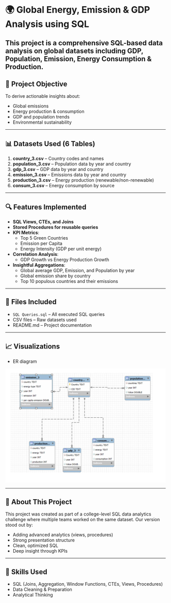 # 🌍 Global Energy, Emission & GDP Analysis using SQL

This project is a comprehensive SQL-based data analysis on global datasets including GDP, Population, Emission, Energy Consumption & Production.
---

## 📌 Project Objective

To derive actionable insights about:
- Global emissions
- Energy production & consumption
- GDP and population trends
- Environmental sustainability

---

## 📊 Datasets Used (6 Tables)
1. **country_3.csv** – Country codes and names
2. **population_3.csv** – Population data by year and country
3. **gdp_3.csv** – GDP data by year and country
4. **emission_3.csv** – Emissions data by year and country
5. **production_3.csv** – Energy production (renewable/non-renewable)
6. **consum_3.csv** – Energy consumption by source

---

## 🔍 Features Implemented

- **SQL Views, CTEs, and Joins**
- **Stored Procedures for reusable queries**
- **KPI Metrics**:
  - Top 5 Green Countries
  - Emission per Capita
  - Energy Intensity (GDP per unit energy)
- **Correlation Analysis**:
  - GDP Growth vs Energy Production Growth
- **Insightful Aggregations**:
  - Global average GDP, Emission, and Population by year
  - Global emission share by country
  - Top 10 populous countries and their emissions

---

## 📁 Files Included

- `SQL Queries.sql` – All executed SQL queries
- CSV files – Raw datasets used
- README.md – Project documentation

---

## 📈 Visualizations

- ER diagram
  
![Visualization](/ER_Diagram.png)

---

## 💼 About This Project

This project was created as part of a college-level SQL data analytics challenge where multiple teams worked on the same dataset. Our version stood out by:
- Adding advanced analytics (views, procedures)
- Strong presentation structure
- Clean, optimized SQL
- Deep insight through KPIs

---

## 🚀 Skills Used

- SQL (Joins, Aggregation, Window Functions, CTEs, Views, Procedures)
- Data Cleaning & Preparation
- Analytical Thinking
